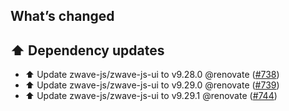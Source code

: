 ## What’s changed

## ⬆️ Dependency updates

- ⬆️ Update zwave-js/zwave-js-ui to v9.28.0 @renovate ([#738](https://github.com/hassio-addons/addon-zwave-js-ui/pull/738))
- ⬆️ Update zwave-js/zwave-js-ui to v9.29.0 @renovate ([#739](https://github.com/hassio-addons/addon-zwave-js-ui/pull/739))
- ⬆️ Update zwave-js/zwave-js-ui to v9.29.1 @renovate ([#744](https://github.com/hassio-addons/addon-zwave-js-ui/pull/744))
